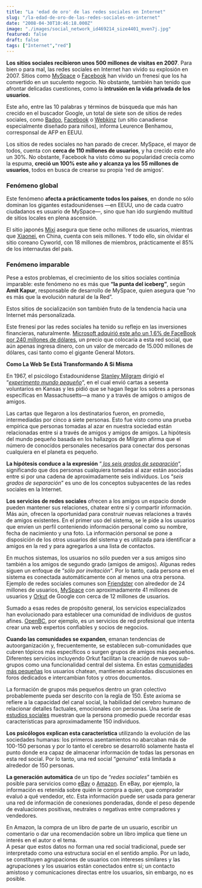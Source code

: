 ```yaml
---
title: "La 'edad de oro' de las redes sociales en Internet"
slug: "/la-edad-de-oro-de-las-redes-sociales-en-internet"
date: "2008-04-30T10:46:18.000Z"
image: "./images/social_network_id469214_size4401_mven7j.jpg"
featured: false
draft: false
tags: ["Internet","red"]
---
```



**Los sitios sociales recibieron unos 500 millones de visitas en 2007**. Para bien o para mal, las redes sociales en Internet han vivido su explosión en 2007. Sitios como [MySpace](http://www.myspace.com/) o [Facebook](http://www.facebook.com/) han vivido un frenesí que los ha convertido en un suculento negocio. No obstante, también han tenido que afrontar delicadas cuestiones, como la **intrusión en la vida privada de los usuarios**.

Este año, entre las 10 palabras y términos de búsqueda que más han crecido en el buscador Google, un total de siete son de sitios de redes sociales, como [Badoo](http://badoo.com/), [Facebook](http://www.facebook.com/) o [Webkinz](http://www.webkinz.com/) (un sitio canadiense especialmente diseñado para niños), informa Leurence Benhamou, corresponsal de AFP en EEUU.

Los sitios de redes sociales no han parado de crecer. MySpace, el mayor de todos, cuenta con **cerca de 110 millones de usuarios**, y ha crecido este año un 30%. No obstante, Facebook ha visto cómo su popularidad crecía como la espuma, **creció un 100% este año y alcanza ya los 55 millones de usuarios**, todos en busca de crearse su propia ‘red de amigos’.

### Fenómeno global

Este fenómeno **afecta a prácticamente todos los países**, en donde no sólo dominan los gigantes estadounidenses —en EEUU, uno de cada cuatro ciudadanos es usuario de MySpace—, sino que han ido surgiendo multitud de sitios locales en plena ascensión.

El sitio japonés [Mixi](http://mixi.jp/) asegura que tiene ocho millones de usuarios, mientras que [Xiaonei](http://www.xiaonei.com/), en China, cuenta con seis millones. Y todo ello, sin olvidar el sitio coreano Cyworld, con 18 millones de miembros, prácticamente el 85% de los internautas del país.

### Fenómeno imparable

Pese a estos problemas, el crecimiento de los sitios sociales continúa imparable: este fenómeno no es más que **“la punta del iceberg”**, según **Amit Kapur**, responsable de desarrollo de MySpace, quien asegura que “no es más que la evolución natural de la Red”.

Estos sitios de socialización son también fruto de la tendencia hacia una Internet más personalizada.

Este frenesí por las redes sociales ha tenido su reflejo en las inversiones financieras, naturalmente. [Microsoft adquirió este año un 1,6% de FaceBook por 240 millones de dólares](http://www.elmundo.es/elmundo/2007/10/24/catalejo/1193258888.html), un precio que colocaría a esta red social, que aún apenas ingresa dinero, con un valor de mercado de 15.000 millones de dólares, casi tanto como el gigante General Motors.

**Como La Web Se Está Transformando A Si Misma**

En 1967, el psicólogo Estadounidense [Stanley Milgram](http://en.wikipedia.org/wiki/Stanley_Milgram) dirigió el “[*experimento mundo pequeño*](http://www.google.com/search?hl=en&q=%22The+Small+World+Problem%22.+Psychology+Today&btnG=Google+Search)“, en el cual envió cartas a sesenta voluntarios en Kansas y les pidió que se hagan llegar los sobres a personas específicas en Massachusetts—a mano y a través de amigos o amigos de amigos.

Las cartas que llegaron a los destinatarios fueron, en promedio, intermediadas por cinco a siete personas. Esto fue visto como una prueba empírica que personas tomadas al azar en nuestra sociedad están relacionadas entre si a través de amigos y amigos de amigos. La hipótesis del mundo pequeño basada en los hallazgos de Milgram afirma que el número de conocidos personales necesarios para conectar dos personas cualquiera en el planeta es pequeño.

**La hipótesis conduce a la expresión** “*[ los seis grados de separación](http://es.wikipedia.org/wiki/Seis_grados_de_separaci%C3%B3n)*“, significando que dos personas cualquiera tomadas al azar están asociadas entre si por una cadena de aproximadamente seis individuos. Los “*seis grados de separación*” es uno de los conceptos subyacentes de las redes sociales en la Internet.

**Los servicios de redes sociales** ofrecen a los amigos un espacio donde pueden mantener sus relaciones, chatear entre sí y compartir información. Más aún, ofrecen la oportunidad para construir nuevas relaciones a través de amigos existentes. En el primer uso del sistema, se le pide a los usuarios que envíen un perfil conteniendo información personal como su nombre, fecha de nacimiento y una foto. La información personal se pone a disposición de los otros usuarios del sistema y es utilizada para identificar a amigos en la red y para agregarlos a una lista de contactos.

En muchos sistemas, los usuarios no sólo pueden ver a sus amigos sino también a los amigos de segundo grado (amigos de amigos). Algunas redes siguen un enfoque de “*sólo por invitación*“. Por lo tanto, cada persona en el sistema es conectada automáticamente con al menos una otra persona. Ejemplo de redes sociales comunes son [Friendster](http://www.friendster.com/) con alrededor de 24 millones de usuarios, [MySpace](http://www.myspace.com/) con aproximadamente 41 millones de usuarios y [Orkut](http://www.orkut.com/) de Google con cerca de 12 millones de usuarios.

Sumado a esas redes de propósito general, los servicios especializados han evolucionado para establecer una comunidad de individuos de gustos afines. [OpenBC](http://www.openbc.com/), por ejemplo, es un servicios de red profesional que intenta crear una web expertos confiables y socios de negocios.

**Cuando las comunidades se expanden**, emanan tendencias de autoorganización y, frecuentemente, se establecen sub-comunidades que cubren tópicos más específicos o surgen grupos de amigos más pequeños. Diferentes servicios incluyendo Orkut facilitan la creación de nuevos sub-grupos como una funcionalidad central del sistema. En estas [comunidades más pequeñas](http://www.nextwebgeneration.org/publications/techpapers/documents/DERI-TR-2004-08-11.pdf.) los usuarios chatean, mantienen acaloradas discusiones en foros dedicados e intercambian fotos y otros documentos.

La formación de grupos más pequeños dentro un gran colectivo probablemente pueda ser descrito con la regla de 150. Éste axioma se refiere a la capacidad del canal social, la habilidad del cerebro humano de relacionar detalles factuales, emocionales con personas. Una serie de [estudios sociales](http://www.bbsonline.org/documents/a/00/00/05/65/bbs00000565-00/bbs.dunbar.html.) muestran que la persona promedio puede recordar esas características para aproximadamente 150 individuos.

**Los psicólogos explican esta característica** utilizando la evolución de las sociedades humanas: los primeros asentamientos no abarcaban más de 100-150 personas y por lo tanto el cerebro se desarrolló solamente hasta el punto donde era capaz de almacenar información de todas las personas en esta red social. Por lo tanto, una red social “*genuina*” está limitada a alrededor de 150 personas.

**La generación automática** de un tipo de “*redes sociales*” también es posible para servicios como [eBay](http://ebay.com/) o [Amazon](http://amazon.com/). En eBay, por ejemplo, la información es retenida sobre quién le compra a quien, que comprador evaluó a qué vendedor, etc. Esta información puede ser usada para generar una red de información de conexiones ponderadas, donde el peso depende de evaluaciones positivas, neutrales o negativas entre compradores y vendedores.

En Amazon, la compra de un libro de parte de un usuario, escribir un comentario o dar una recomendación sobre un libro implica que tiene un interés en el autor o el tema.  
 A pesar que estos datos no forman una red social tradicional, puede ser interpretado como una estructura social en el sentido amplio. Por un lado, se constituyen agrupaciones de usuarios con intereses similares y las agrupaciones y los usuarios están conectados entre sí; un contacto amistoso y comunicaciones directas entre los usuarios, sin embargo, no es posible.



